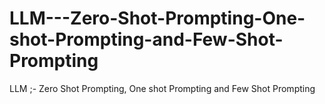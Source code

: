 # LLM---Zero-Shot-Prompting-One-shot-Prompting-and-Few-Shot-Prompting
LLM ;- Zero Shot Prompting, One shot Prompting and Few Shot Prompting
